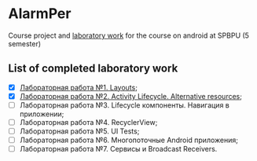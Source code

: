 # AlarmPer

Course project and [laboratory work](https://github.com/andrei-kuznetsov/android-lectures/tree/master/labs) for the course on android at SPBPU (5 semester)

## List of completed laboratory work

- [X] [Лабораторная работа №1. Layouts](labs/lab1_layouts.pdf);
- [X] [Лабораторная работа №2. Activity Lifecycle. Alternative resources](labs/lab2_lifecycle_res.pdf);
- [ ] Лабораторная работа №3. Lifecycle компоненты. Навигация в приложении;
- [ ] Лабораторная работа №4. RecyclerView;
- [ ] Лабораторная работа №5. UI Tests;
- [ ] Лабораторная работа №6. Многопоточные Android приложения;
- [ ] Лабораторная работа №7. Сервисы и Broadcast Receivers.
